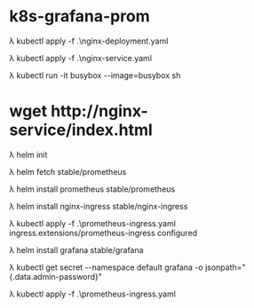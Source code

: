 ﻿# k8s-grafana-prom
λ kubectl apply -f .\nginx-deployment.yaml

λ kubectl apply -f .\nginx-service.yaml

λ kubectl run -it busybox --image=busybox sh
# wget http://nginx-service/index.html

λ helm init

λ helm fetch stable/prometheus

λ helm install prometheus stable/prometheus

λ helm install nginx-ingress stable/nginx-ingress

λ kubectl apply -f .\prometheus-ingress.yaml     
ingress.extensions/prometheus-ingress configured

λ helm install grafana stable/grafana

λ kubectl get secret --namespace default grafana -o jsonpath="{.data.admin-password}"

λ kubectl apply -f .\prometheus-ingress.yaml
